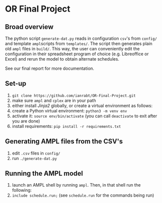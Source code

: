# OR Final Project

## Broad overview

The python script `generate-dat.py` reads in configuration `csv`'s
from `config/` and template `ampl`scripts from `templates/`.  The
script then generates plain old `ampl` files in `build/`.  This way,
the user can conveniently edit the configuration in their spreadsheet
program of choice (e.g. Libreoffice or Excel) and rerun the model to
obtain alternate schedules.

See our final report for more documentation.
	
## Set-up
1. `git clone https://github.com/ianrabt/OR-Final-Project.git`
2. make sure `ampl` and `cplex` are in your path
3. either install *Jinja2* globally, or create a virtual environment as follows:
  1. create a Python virtual environment: `python3 -m venv env`
  2. activate it: `source env/bin/activate` (you can call
     `deactivate` to exit after you are done)
  3. install requirements: `pip install -r requirements.txt`

## Generating AMPL files from the CSV's
1. edit `.csv` files in `config/`
2. run `./generate-dat.py`

## Running the AMPL model
1. launch an AMPL shell by running `ampl`.  Then, in that shell run the
   following:
2. `include schedule.run;` (see `schedule.run` for the commands being
   run)
